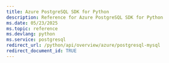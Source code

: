 ```yaml
---
title: Azure PostgreSQL SDK for Python
description: Reference for Azure PostgreSQL SDK for Python
ms.date: 05/23/2025
ms.topic: reference
ms.devlang: python
ms.service: postgresql
redirect_url: /python/api/overview/azure/postgresql-mysql
redirect_document_id: TRUE
---
```


